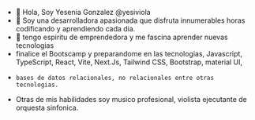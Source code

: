 - 👋 Hola, Soy Yesenia Gonzalez  @yesiviola
- 👀 Soy una desarrolladora apasionada que disfruta innumerables horas codificando y aprendiendo cada dia.
- 🌱 tengo espiritu de emprendedora y me fascina aprender nuevas tecnologias
-    finalice el Bootscamp y preparandome en las tecnologias, Javascript, TypeScript, React, Vite, Next.Js, Tailwind CSS, Bootstrap, material UI,
-     bases de datos relacionales, no relacionales entre otras tecnologias.
-  Otras de mis habilidades soy musico profesional, violista ejecutante de orquesta sinfonica.

<!---
yesiviola is a ✨ special ✨ repository because its `README.md` (this file) appears on your GitHub profile.
You can click the Preview link to take a look at your changes.
--->
